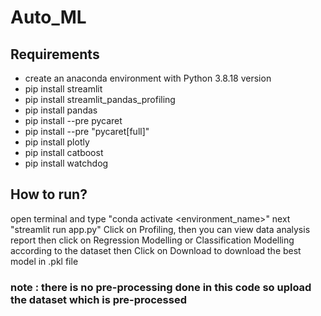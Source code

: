 # Auto_ML

## Requirements
- create an anaconda environment with Python 3.8.18 version
- pip install streamlit
- pip install streamlit_pandas_profiling
- pip install pandas
- pip install --pre pycaret
- pip install --pre "pycaret[full]"
- pip install plotly
- pip install catboost
- pip install watchdog

## How to run?
open terminal and type "conda activate <environment_name>"
next "streamlit run app.py"
Click on Profiling, then you can view data analysis report
then click on Regression Modelling or Classification Modelling according to the dataset
then Click on Download to download the best model in .pkl file

### note : there is no pre-processing done in this code so upload the dataset which is pre-processed

